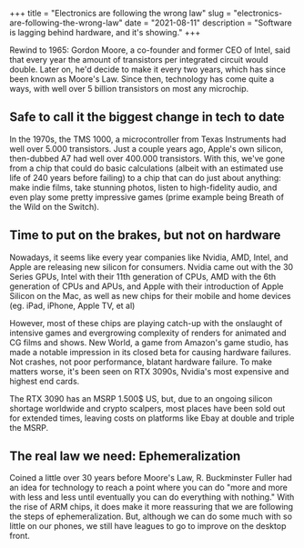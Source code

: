 +++
title = "Electronics are following the wrong law"
slug = "electronics-are-following-the-wrong-law"
date = "2021-08-11"
description = "Software is lagging behind hardware, and it's showing."
+++

Rewind to 1965: Gordon Moore, a co-founder and former CEO of Intel, said that every year the amount of transistors per integrated circuit would double. Later on, he'd decide to make it every two years, which has since been known as Moore's Law. Since then, technology has come quite a ways, with well over 5 billion transistors on most any microchip.

## Safe to call it the biggest change in tech to date

In the 1970s, the TMS 1000, a microcontroller from Texas Instruments had well over 5.000 transistors. Just a couple years ago, Apple's own silicon, then-dubbed A7 had well over 400.000 transistors. With this, we've gone from a chip that could do basic calculations (albeit with an estimated use life of 240 years before failing) to a chip that can do just about anything: make indie films, take stunning photos, listen to high-fidelity audio, and even play some pretty impressive games (prime example being Breath of the Wild on the Switch). 

## Time to put on the brakes, but not on hardware

Nowadays, it seems like every year companies like Nvidia, AMD, Intel, and Apple are releasing new silicon for consumers. Nvidia came out with the 30 Series GPUs, Intel with their 11th generation of CPUs, AMD with the 6th generation of CPUs and APUs, and Apple with their introduction of Apple Silicon on the Mac, as well as new chips for their mobile and home devices (eg. iPad, iPhone, Apple TV, et al)

However, most of these chips are playing catch-up with the onslaught of intensive games and evergrowing complexity of renders for animated and CG films and shows. New World, a game from Amazon's game studio, has made a notable impression in its closed beta for causing hardware failures. Not crashes, not poor performance, blatant hardware failure. To make matters worse, it's been seen on RTX 3090s, Nvidia's most expensive and highest end cards.

The RTX 3090 has an MSRP 1.500$ US, but, due to an ongoing silicon shortage worldwide and crypto scalpers, most places have been sold out for extended times, leaving costs on platforms like Ebay at double and triple the MSRP.

## The real law we need: Ephemeralization

Coined a little over 30 years before Moore's Law, R. Buckminster Fuller had an idea for technology to reach a point where you can do "more and more with less and less until eventually you can do everything with nothing." With the rise of ARM chips, it does make it more reassuring that we are following the steps of ephemeralization. But, although we can do some much with so little on our phones, we still have leagues to go to improve on the desktop front. 
